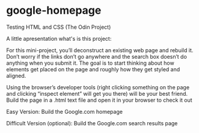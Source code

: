 # google-homepage
Testing HTML and CSS (The Odin Project)

A little apresentation what's is this project:

For this mini-project, you’ll deconstruct an existing web page and rebuild it. Don’t worry if the links don’t go anywhere and the search box doesn’t do anything when you submit it. The goal is to start thinking about how elements get placed on the page and roughly how they get styled and aligned.

Using the browser’s developer tools (right clicking something on the page and clicking “inspect element” will get you there) will be your best friend. Build the page in a .html text file and open it in your browser to check it out

Easy Version: Build the Google.com homepage

Difficult Version (optional): Build the Google.com search results page